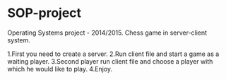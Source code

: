 # SOP-project

Operating Systems project - 2014/2015.
Chess game in server-client system.

1.First you need to create a server.
2.Run client file and start a game as a waiting player.
3.Second player run client file and choose a player with which he would like to play.
4.Enjoy.
